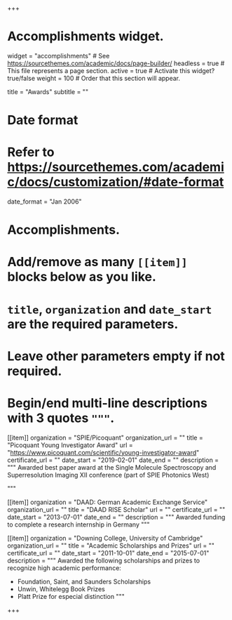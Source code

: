 +++
# Accomplishments widget.
widget = "accomplishments"  # See https://sourcethemes.com/academic/docs/page-builder/
headless = true  # This file represents a page section.
active = true  # Activate this widget? true/false
weight = 100  # Order that this section will appear.

title = "Awards"
subtitle = ""

# Date format
#   Refer to https://sourcethemes.com/academic/docs/customization/#date-format
date_format = "Jan 2006"

# Accomplishments.
#   Add/remove as many `[[item]]` blocks below as you like.
#   `title`, `organization` and `date_start` are the required parameters.
#   Leave other parameters empty if not required.
#   Begin/end multi-line descriptions with 3 quotes `"""`.

[[item]]
  organization = "SPIE/Picoquant"
  organization_url = ""
  title = "Picoquant Young Investigator Award"
  url = "https://www.picoquant.com/scientific/young-investigator-award"
  certificate_url = ""
  date_start = "2019-02-01"
  date_end = ""
  description = """
Awarded best paper award at the Single Molecule Spectroscopy and Superresolution Imaging XII conference (part of SPIE Photonics West)

"""


[[item]]
  organization = "DAAD: German Academic Exchange Service"
  organization_url = ""
  title = "DAAD RISE Scholar"
  url = ""
  certificate_url = ""
  date_start = "2013-07-01"
  date_end = ""
  description = """
Awarded funding to complete a research internship in Germany
"""

[[item]]
  organization = "Downing College, University of Cambridge"
  organization_url = ""
  title = "Academic Scholarships and Prizes"
  url = ""
  certificate_url = ""
  date_start = "2011-10-01"
  date_end = "2015-07-01"
  description = """
Awarded the following scholarships and prizes to recognize high academic performance:
* Foundation, Saint, and Saunders Scholarships
* Unwin, Whitelegg Book Prizes
* Platt Prize for especial distinction
"""

+++
